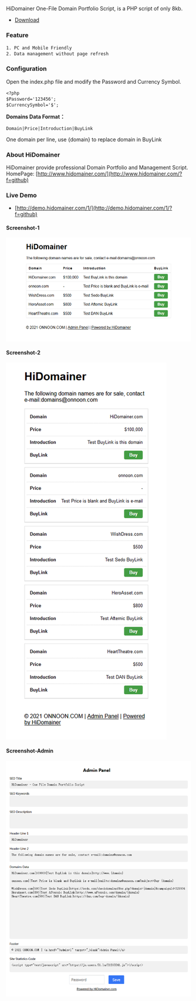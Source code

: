 HiDomainer One-File Domain Portfolio Script, is a PHP script of only 8kb. 

* [Download](https://github.com/HiDomainer/One-File-Domain-Portfolio-Script/archive/refs/heads/main.zip)



###  Feature
    1. PC and Mobile Friendly
    2. Data management without page refresh 

     
### Configuration 
Open the index.php file and modify the Password and Currency Symbol. 

```
<?php
$Password='123456';
$CurrencySymbol='$';
```

**Domains Data Format：**  

```
Domain|Price|Introduction|BuyLink
```

One domain per line, use {domain} to replace domain in BuyLink

### About HiDomainer
HiDomainer provide professional Domain Portfolio and Management Script.
HomePage: [http://www.hidomainer.com/](http://www.hidomainer.com/?f=github)

### Live Demo

* [http://demo.hidomainer.com/1/](http://demo.hidomainer.com/1/?f=github)

#### Screenshot-1
![Screenshot-1](https://raw.githubusercontent.com/HiDomainer/One-File-Domain-Portfolio-Script/main/screenshot-1.png)  

#### Screenshot-2
![Screenshot-2](https://raw.githubusercontent.com/HiDomainer/One-File-Domain-Portfolio-Script/main/screenshot-2.png)  

#### Screenshot-Admin
![Screenshot-3](https://raw.githubusercontent.com/HiDomainer/One-File-Domain-Portfolio-Script/main/screenshot-3.png)  
